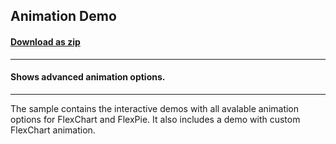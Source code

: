 ## Animation Demo
#### [Download as zip](https://grapecity.github.io/DownGit/#/home?url=https://github.com/GrapeCity/ComponentOne-WinForms-Samples/tree/master/Core\FlexChart\CS\AnimationDemo)
____
#### Shows advanced animation options.
____
The sample contains the interactive demos with all avalable animation options for FlexChart and FlexPie.
It also includes a demo with custom FlexChart animation.
